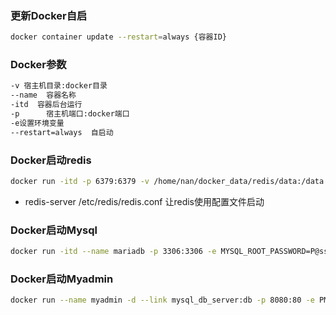 

### 更新Docker自启

```bash
docker container update --restart=always {容器ID}
```



### Docker参数

```bash
-v 宿主机目录:docker目录
--name  容器名称
-itd  容器后台运行
-p		宿主机端口:docker端口
-e设置环境变量
--restart=always  自启动
```



### Docker启动redis

```bash
docker run -itd -p 6379:6379 -v /home/nan/docker_data/redis/data:/data -v /home/nan/docker_data/redis/redis.conf:/etc/redis/redis.conf --name redis --restart=always redis redis-server /etc/redis/redis.conf --appendonly yes
```

- redis-server /etc/redis/redis.conf 让redis使用配置文件启动



### Docker启动Mysql

```bash
docker run -itd --name mariadb -p 3306:3306 -e MYSQL_ROOT_PASSWORD=P@ssw0rd -v /home/nan/docker_data/mariadb/data/:/var/lib/mysql -v /home/nan/docker_data/mariadb/config/my.cnf:/etc/mysql/my.cnf --restart=always mariadb
```





### Docker启动Myadmin

```bash
docker run --name myadmin -d --link mysql_db_server:db -p 8080:80 -e PMA_ARBITRARY=1 phpmyadmin/phpmyadmin
```

